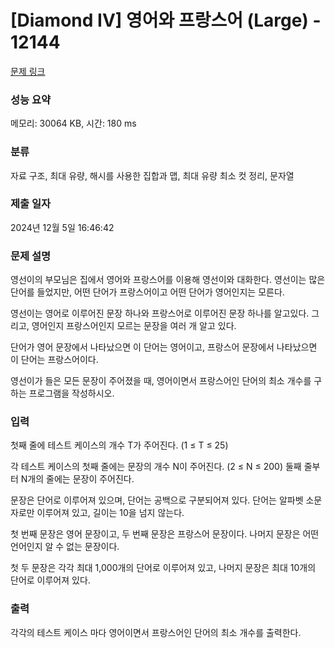 # [Diamond IV] 영어와 프랑스어 (Large) - 12144 

[문제 링크](https://www.acmicpc.net/problem/12144) 

### 성능 요약

메모리: 30064 KB, 시간: 180 ms

### 분류

자료 구조, 최대 유량, 해시를 사용한 집합과 맵, 최대 유량 최소 컷 정리, 문자열

### 제출 일자

2024년 12월 5일 16:46:42

### 문제 설명

<p>영선이의 부모님은 집에서 영어와 프랑스어를 이용해 영선이와 대화한다. 영선이는 많은 단어를 들었지만, 어떤 단어가 프랑스어이고 어떤 단어가 영어인지는 모른다.</p>

<p>영선이는 영어로 이루어진 문장 하나와 프랑스어로 이루어진 문장 하나를 알고있다. 그리고, 영어인지 프랑스어인지 모르는 문장을 여러 개 알고 있다.</p>

<p>단어가 영어 문장에서 나타났으면 이 단어는 영어이고, 프랑스어 문장에서 나타났으면 이 단어는 프랑스어이다.</p>

<p>영선이가 들은 모든 문장이 주어졌을 때, 영어이면서 프랑스어인 단어의 최소 개수를 구하는 프로그램을 작성하시오.</p>

### 입력 

 <p>첫째 줄에 테스트 케이스의 개수 T가 주어진다. (1 ≤ T ≤ 25)</p>

<p>각 테스트 케이스의 첫째 줄에는 문장의 개수 N이 주어진다. (2 ≤ N ≤ 200) 둘째 줄부터 N개의 줄에는 문장이 주어진다.</p>

<p>문장은 단어로 이루어져 있으며, 단어는 공백으로 구분되어져 있다. 단어는 알파벳 소문자로만 이루어져 있고, 길이는 10을 넘지 않는다.</p>

<p>첫 번째 문장은 영어 문장이고, 두 번째 문장은 프랑스어 문장이다. 나머지 문장은 어떤 언어인지 알 수 없는 문장이다.</p>

<p>첫 두 문장은 각각 최대 1,000개의 단어로 이루어져 있고, 나머지 문장은 최대 10개의 단어로 이루어져 있다.</p>

### 출력 

 <p>각각의 테스트 케이스 마다 영어이면서 프랑스어인 단어의 최소 개수를 출력한다.</p>


